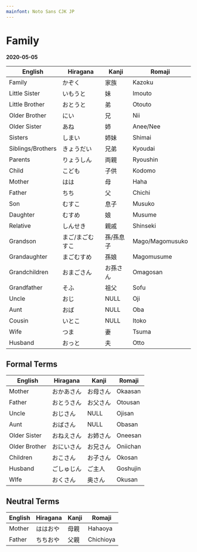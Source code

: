 ```yaml
---
mainfont: Noto Sans CJK JP
---
```

# Family

**2020-05-05**

| English           | Hiragana        | Kanji     | Romaji          |
| ---               | ---             | ---       | ---             |
| Family            | かぞく          | 家族      | Kazoku          |
| Little Sister     | いもうと        | 妹        | Imouto          |
| Little Brother    | おとうと        | 弟　      | Otouto          |
| Older Brother     | にい            | 兄        | Nii             |
| Older Sister      | あね            | 姉        | Anee/Nee        |
| Sisters           | しまい          | 姉妹      | Shimai          |
| Siblings/Brothers | きょうだい      | 兄弟      | Kyoudai         |
| Parents           | りょうしん      | 両親      | Ryoushin        |
| Child             | こども          | 子供      | Kodomo          |
| Mother            | はは            | 母        | Haha            |
| Father            | ちち            | 父        | Chichi          |
| Son               | むすこ          | 息子      | Musuko          |
| Daughter          | むすめ          | 娘        | Musume          |
| Relative          | しんせき        | 親戚      | Shinseki        |
| Grandson          | まご/まごむすこ | 孫/孫息子 | Mago/Magomusuko |
| Grandaughter      | まごむすめ      | 孫娘      | Magomusume      |
| Grandchildren     | おまごさん      | お孫さん  | Omagosan        |
| Grandfather       | そふ            | 祖父      | Sofu            |
| Uncle             | おじ            | NULL      | Oji             |
| Aunt              | おば            | NULL      | Oba             |
| Cousin            | いとこ          | NULL      | Itoko           |
| Wife              | つま            | 妻        | Tsuma           |
| Husband           | おっと          | 夫        | Otto            |


## Formal Terms
| English       | Hiragana   | Kanji    | Romaji   |
| ---           | ---        | ---      | ---      |
| Mother        | おかあさん | お母さん | Okaasan  |
| Father        | おとうさん | お父さん | Otousan  |
| Uncle         | おじさん   | NULL     | Ojisan   |
| Aunt          | おばさん   | NULL     | Obasan   |
| Older Sister  | おねえさん | お姉さん | Oneesan  |
| Older Brother | おにいさん | お兄さん | Oniichan |
| Children      | おこさん   | お子さん | Okosan   |
| Husband       | ごしゅじん | ご主人   | Goshujin |
| WIfe          | おくさん   | 奥さん   | Okusan   |

## Neutral Terms
| English | Hiragana | Kanji | Romaji    |
| ---     | ---      | ---   | ---       |
| Mother  | ははおや | 母親  | Hahaoya   |
| Father  | ちちおや | 父親  | Chichioya |
